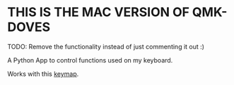 # THIS IS THE MAC VERSION OF QMK-DOVES

TODO: Remove the functionality instead of just commenting it out :)

A Python App to control functions used on my keyboard.

Works with this [keymap](https://github.com/kevinpanaro/qmk_firmware/tree/develop/keyboards/sofle/keymaps/kevinpanaro).
